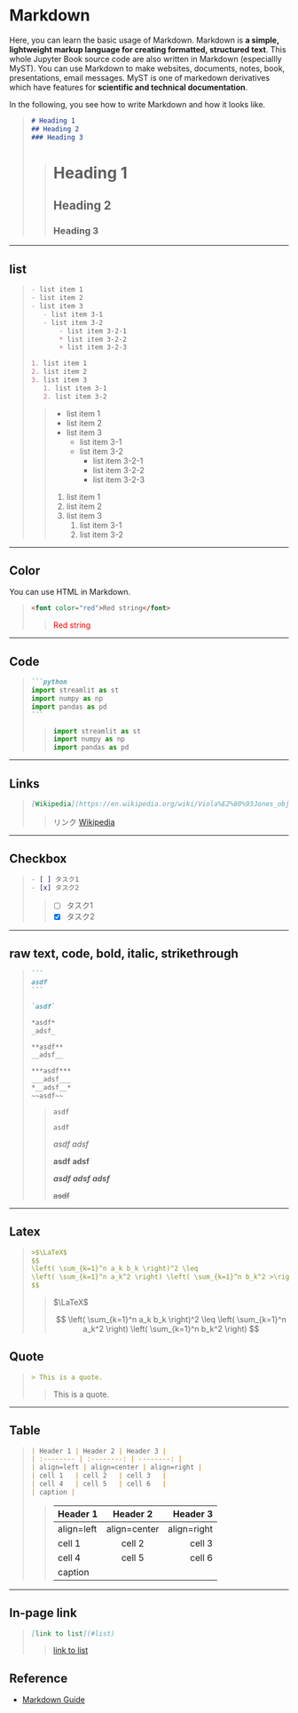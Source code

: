 # Markdown


Here, you can learn the basic usage of Markdown. Markdown is **a simple, lightweight markup language for creating formatted, structured text**.
This whole Jupyter Book source code are also written in Markdown (especiallly MyST). You can use Markdown to make websites, documents, notes, book, presentations, email messages. MyST is one of markedown derivatives which have features for **scientific and technical documentation**.

In the following, you see how to write Markdown and how it looks like.

>```md
># Heading 1
>## Heading 2
>### Heading 3
>```
>
>># Heading 1
>>## Heading 2
>>### Heading 3
---


## list
>```md
>- list item 1
>- list item 2
>- list item 3
>    - list item 3-1
>    - list item 3-2
>        - list item 3-2-1
>        * list item 3-2-2
>        + list item 3-2-3
>
>1. list item 1
>2. list item 2
>3. list item 3
>    1. list item 3-1
>    2. list item 3-2
>```
>
>>- list item 1
>>- list item 2
>>- list item 3
>>    - list item 3-1
>>    - list item 3-2
>>        - list item 3-2-1
>>        * list item 3-2-2
>>        + list item 3-2-3
>>
>>
>>1. list item 1
>>2. list item 2
>>3. list item 3
>>    1. list item 3-1
>>    2. list item 3-2
---

## Color
You can use HTML in Markdown.
>```md
><font color="red">Red string</font>
>```
>><font color="red">Red string </font>
---

## Code
>````md
>```python
>import streamlit as st
>import numpy as np
>import pandas as pd
>```
>````
>>```python
>>import streamlit as st
>>import numpy as np
>>import pandas as pd
>>```
---

## Links
>```md
>[Wikipedia](https://en.wikipedia.org/wiki/Viola%E2%80%93Jones_object_detection_framework)
>```
>>リンク
[Wikipedia](https://en.wikipedia.org/wiki/)

---

## Checkbox
>```md
>- [ ] タスク1
>- [x] タスク2
>```
>>- [ ] タスク1
>>- [x] タスク2
---


## raw text, code, bold, italic, strikethrough
>````md
>```
>asdf
>```
>
>`asdf`
>
>*asdf*
>_adsf_
>
>**asdf**
>__adsf__
>
>***asdf***
>___adsf___
>*__adsf__*
>~~asdf~~
>````
>>```
>>asdf
>>```
>>
>>`asdf`
>>
>>*asdf*
>>_adsf_
>>
>>**asdf**
>>__adsf__
>>
>>***asdf***
>>___adsf___
>>*__adsf__*
>>
>>~~asdf~~
---

## Latex
>```md
>>$\LaTeX$
>$$
>\left( \sum_{k=1}^n a_k b_k \right)^2 \leq
>\left( \sum_{k=1}^n a_k^2 \right) \left( \sum_{k=1}^n b_k^2 >\right)
>$$
>```
>>$\LaTeX$
>>
>>$$
\left( \sum_{k=1}^n a_k b_k \right)^2 \leq
\left( \sum_{k=1}^n a_k^2 \right) \left( \sum_{k=1}^n b_k^2 \right)
$$

## Quote
>```md
>> This is a quote.
>```
>> This is a quote.
---

## Table
>```md
>| Header 1 | Header 2 | Header 3 |
>| :-------- | :--------: | --------: |
>| align=left | align=center | align=right |
>| cell 1   | cell 2   | cell 3   |
>| cell 4   | cell 5   | cell 6   |
>| caption |
>```
>>| Header 1 | Header 2 | Header 3 |
>>| :-------- | :--------: | --------: |
>>| align=left | align=center | align=right |
>>| cell 1   | cell 2   | cell 3   |
>>| cell 4   | cell 5   | cell 6   |
>>| caption |
---


## In-page link
>```md
>[link to list](#list)
>```
>>[link to list](#list)



## Reference
- [Markdown Guide](https://www.google.com/url?sa=t&rct=j&q=&esrc=s&source=web&cd=&cad=rja&uact=8&ved=2ahUKEwiW8bKRiv33AhXFC94KHb5XAYgQFnoECAwQAQ&url=https%3A%2F%2Fwww.markdownguide.org%2F&usg=AOvVaw1fohdJEEbL6kohiJ-Pimbe)
